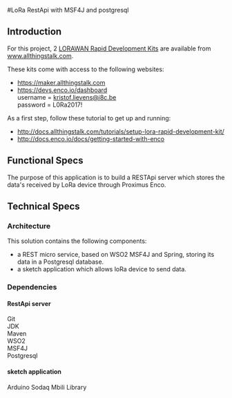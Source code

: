 #LoRa RestApi with MSF4J and postgresql

## Introduction

For this project, 2 [LORAWAN Rapid Development Kits](http://www.allthingstalk.com/lorawan-rapid-development-kit) are available from www.allthingstalk.com.  

These kits come with access to the following websites:
* https://maker.allthingstalk.com  
* https://devs.enco.io/dashboard  
username = kristof.lievens@i8c.be  
password = L0Ra2017!  

As a first step, follow these tutorial to get up and running:
* http://docs.allthingstalk.com/tutorials/setup-lora-rapid-development-kit/  
* http://docs.enco.io/docs/getting-started-with-enco  

## Functional Specs
The purpose of this application is to build a RESTApi server which stores the data's received by LoRa device through Proximus Enco.

## Technical Specs
### Architecture
This solution contains the following components:  
* a REST micro service, based on WSO2 MSF4J and Spring, storing its data in a Postgresql database.  
* a sketch application which allows loRa device to send data.

### Dependencies
#### RestApi server
Git  
JDK  
Maven  
WSO2  
MSF4J  
Postgresql

#### sketch application
Arduino Sodaq Mbili Library


